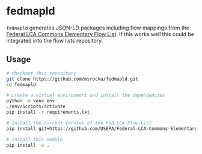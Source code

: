# fedmapld
`fedmapld` generates JSON-LD packages including flow mappings from the
[Federal LCA Commons Elementary Flow List](https://github.com/USEPA/Federal-LCA-Commons-Elementary-Flow-List).
If this works well this could be integrated into the flow lists repository.

## Usage

```bash
# checkout this repository
git clone https://github.com/msrocka/fedmapld.git
cd fedmapld

# create a virtual environment and install the dependencies
python -m venv env
./env/Scripts/activate
pip install -r requirements.txt

# install the current version of the Fed.LCA Flow-List
pip install git+https://github.com/USEPA/Federal-LCA-Commons-Elementary-Flow-List.git@master

# install this module
pip install -e .

```
